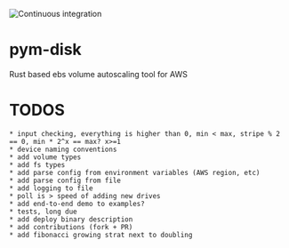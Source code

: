 ![Continuous integration](https://github.com/007vasy/pym-disk/workflows/Continuous%20integration/badge.svg?branch=dev)

# pym-disk

Rust based ebs volume autoscaling tool for AWS

# TODOS

    * input checking, everything is higher than 0, min < max, stripe % 2 == 0, min * 2^x == max? x>=1
    * device naming conventions
    * add volume types
    * add fs types
    * add parse config from environment variables (AWS region, etc)
    * add parse config from file
    * add logging to file
    * poll is > speed of adding new drives
    * add end-to-end demo to examples?
    * tests, long due
    * add deploy binary description
    * add contributions (fork + PR)
    * add fibonacci growing strat next to doubling
